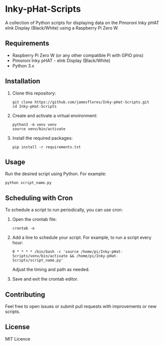 # Inky-pHat-Scripts

A collection of Python scripts for displaying data on the Pimoroni Inky pHAT eInk Display (Black/White) using a Raspberry Pi Zero W.

## Requirements

- Raspberry Pi Zero W (or any other compatible Pi with GPIO pins)
- Pimoroni Inky pHAT - eInk Display (Black/White)
- Python 3.x

## Installation

1. Clone this repository:
   ```
   git clone https://github.com/jamesflores/Inky-pHat-Scripts.git
   cd Inky-pHat-Scripts
   ```

2. Create and activate a virtual environment:
   ```
   python3 -m venv venv
   source venv/bin/activate
   ```

3. Install the required packages:
   ```
   pip install -r requirements.txt
   ```

## Usage

Run the desired script using Python. For example:

```
python script_name.py
```

## Scheduling with Cron

To schedule a script to run periodically, you can use cron:

1. Open the crontab file:
   ```
   crontab -e
   ```

2. Add a line to schedule your script. For example, to run a script every hour:
   ```
   0 * * * * /bin/bash -c 'source /home/pi/Inky-pHat-Scripts/venv/bin/activate && /home/pi/Inky-pHat-Scripts/script_name.py'
   ```

   Adjust the timing and path as needed.

3. Save and exit the crontab editor.

## Contributing

Feel free to open issues or submit pull requests with improvements or new scripts.

## License

MIT Licence
